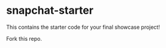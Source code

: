 # snapchat-starter
This contains the starter code for your final showcase project!

Fork this repo.
